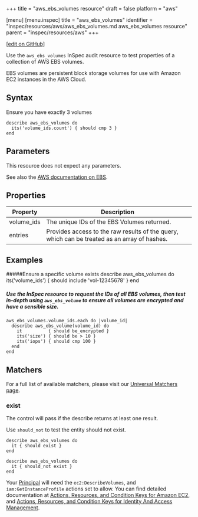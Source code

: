 +++
title = "aws_ebs_volumes resource"
draft = false
platform = "aws"

[menu]
  [menu.inspec]
    title = "aws_ebs_volumes"
    identifier = "inspec/resources/aws/aws_ebs_volumes.md aws_ebs_volumes resource"
    parent = "inspec/resources/aws"
+++

[\[edit on GitHub\]](https://github.com/inspec/inspec-aws/blob/master/docs/resources/aws_ebs_volumes.md)

Use the `aws_ebs_volumes` InSpec audit resource to test properties of a collection of AWS EBS volumes.

EBS volumes are persistent block storage volumes for use with Amazon EC2 instances in the AWS Cloud.

## Syntax

Ensure you have exactly 3 volumes

    describe aws_ebs_volumes do
      its('volume_ids.count') { should cmp 3 }
    end

## Parameters

This resource does not expect any parameters.

See also the [AWS documentation on EBS](https://docs.aws.amazon.com/AWSEC2/latest/UserGuide/AmazonEBS.html).

## Properties

| Property   | Description                                                                                  |
| ---------- | -------------------------------------------------------------------------------------------- |
| volume_ids | The unique IDs of the EBS Volumes returned.                                                  |
| entries    | Provides access to the raw results of the query, which can be treated as an array of hashes. |

## Examples

#####Ensure a specific volume exists
describe aws_ebs_volumes do
its('volume_ids') { should include 'vol-12345678' }
end

##### Use the InSpec resource to request the IDs of all EBS volumes, then test in-depth using `aws_ebs_volume` to ensure all volumes are encrypted and have a sensible size.

    aws_ebs_volumes.volume_ids.each do |volume_id|
      describe aws_ebs_volume(volume_id) do
        it          { should be_encrypted }
        its('size') { should be > 10 }
        its('iops') { should cmp 100 }
      end
    end

## Matchers

For a full list of available matchers, please visit our [Universal Matchers page](/inspec/matchers/).

### exist

The control will pass if the describe returns at least one result.

Use `should_not` to test the entity should not exist.

    describe aws_ebs_volumes do
      it { should exist }
    end

    describe aws_ebs_volumes do
      it { should_not exist }
    end

Your [Principal](https://docs.aws.amazon.com/IAM/latest/UserGuide/intro-structure.html#intro-structure-principal) will need the `ec2:DescribeVolumes`, and `iam:GetInstanceProfile` actions set to allow.
You can find detailed documentation at [Actions, Resources, and Condition Keys for Amazon EC2](https://docs.aws.amazon.com/IAM/latest/UserGuide/list_amazonec2.html), and [Actions, Resources, and Condition Keys for Identity And Access Management](https://docs.aws.amazon.com/IAM/latest/UserGuide/list_identityandaccessmanagement.html).
